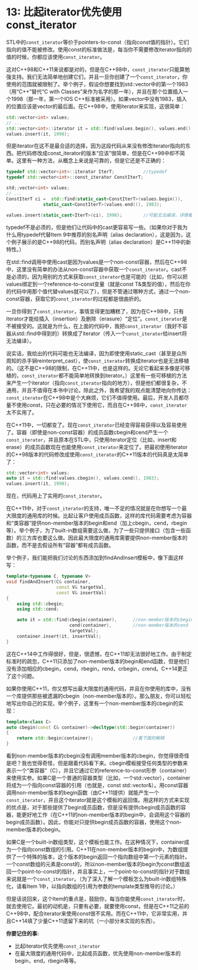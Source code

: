 # 13: 比起iterator优先使用const_iterator

STL中的`const_iterator`等价于pointers-to-const（指向const值的指针）。它们指向的值不能被修改。使用const的标准做法是，每当你不需要修改iterator指向的值的时候，你都应该使用`const_iterator`。

这对C++98和C++11来说都是对的，但是在C++98中，`const_iterator`只能算勉强支持。我们无法简单地创建它们，并且一旦你创建了一个`const_iterator`，你使用的范围就被限制了。举个例子，假设你想要找到std::vector中的第一个1983（用“C++”替代“C with Classes”来作为名字的那一年），并且在那个位置插入一个1998（那一年，第一个IOS C++标准被采用）。如果vector中没有1983，插入的位置应该是vector的最后面。在C++98中，使用iterator来实现，这很简单：
```cpp
std::vector<int> values; 
// ... 
std::vector<int>::iterator it = std::find(values.begin(), values.end(), 1983);
values.insert(it, 1998);
```
但是iterator在这不是最合适的选择，因为这段代码从来没有修改iterator指向的东西。把代码修改成const_iterator的版本“应该”很简单，但是在C++98中却不简单。这里有一种方法，从概念上来说是可靠的，但是它还是不正确的：

```cpp
typedef std::vector<int>::iterator IterT;           //typedef
typedef std::vector<int>::const_iterator ConstIterT;

std;;vector<int> values; 
// ... 
ConstIterT ci =  std::find(static_cast<ConstIterT>(values.begin()),
              static_cast<ConstIterT>(values.end()), 1983);

values.insert(static_cast<IterT>(ci), 1998);        //可能无法编译，详情看下面
```
typedef不是必须的，但是他们让代码中的cast更容易写一些。（如果你对于我为什么用typedef代替Item 9中推荐的别名声明（alias declaration），这是因为，这个例子展示的是C++98的代码，而别名声明（alias declaration）是C++11中的新特性。）

在std::find调用中使用cast是因为values是一个non-const容器，然后在C++98中，这里没有简单的办法从non-const容器中获取一个`const_iterator`。cast不是必须的，因为用别的方式来获取`const_iterator`也是可能的（比如，你可以把values绑定到一个reference-to-const变量（就是const T&类型的值），然后在你的代码中用那个值代替values就可以了），但是不管通过哪种方式，通过一个non-const容器，获取它的`const_iterator`的过程都是很曲折的。

一旦你得到了`const_iterator`，事情变得更加糟糕了，因为在C++98中，只有iterator才能给插入（insertion）及删除（erasure）“定位”。`const_iterator`是不被接受的。这就是为什么，在上面的代码中，我把`const_iterator`（我好不容器从std::find中得到的）转换成了iterator（传入一个`const_iterator`给insert将无法编译）。

说实话，我给出的代码可能也无法编译，因为即使使用static_cast（甚至是众所周知的杀手锏reinterpret_cast），使`const_iterator`转换成iterator也是无法移植的。（这不是C++98的限制，在C++11中，也是这样的。无论它看起来多像是可移植的，`const_iterator`都不能简单地转换到iterator。）这里有一些可移植的方法来产生一个iterator（指向`const_iterator`指向的地方），但是他们都很复杂，不通用，并且不值得在本书中讨论。除此之外，我希望我的观点能清楚地向你传达：`const_iterator`在C++98中是个大麻烦，它们不值得使用。最后，开发人员都尽量不使用const，只在必要的情况下使用它，而且在C++98中，`const_iterator`太不实用了。

在C++11中，一切都变了。现在`const_iterator`已经变得容易获得以及容易使用了。容器（即使是non-const容器）的成员函数cbegin和cend产生一个`const_iterator`，并且原本在STL中，只使用iterator定位（比如，insert和erase）的成员函数现在也能使用`const_iterator`来定位了。把最初使用iterator的C++98版本的代码修改成使用`const_iterator`的C++11版本的代码真是太简单了：

```cpp
std::vector<int> values;  
auto it = std::find(values.cbegin(), values.cend(), 1983);    
values.insert(it, 1998);
```
现在，代码用上了实用的`const_iterator`。

在C++11中，对于`const_iterator`的支持，唯一不足的情况就是在你想写一个最大限度的通用库的时候。比起让客户使用成员函数，这样的库代码需要考虑为容器和“类容器”提供non-member版本的begin和end（加上cbegin，cend，rbegin等）。举个例子，为了built-in数组需要这么做，为了一些只提供接口（包含一些函数）的三方库也要这么做。因此最大限度的通用库需要提供non-member版本的函数，而不是去假设所有“容器”都有成员函数。

举个例子，我们能把我们讨论的东西添加到findAndInsert模板中，像下面这样写：

```cpp
template<typename C, typename V>
void findAndInsert(C& container,                
                   const V& targetVal,
                   const V& insertVal)
{
    using std::cbegin;
    using std::cend;

    auto it = std::find(cbegin(container),      //non-member版本的cbegin
                        cend(container),        //non-member版本的cend
                        targetVal); 
    container.insert(it, insertVal);
}
```
这在C++14中工作得很好，但是，很遗憾，在C++11却无法很好地工作。由于制定标准时的疏忽，C++11只添加了non-member版本的begin和end函数，但是他们没有添加相应的cbegin，cend，rbegin，rend，crbegin，crend。C++14更正了这个问题。

如果你使用C++11，你又想写出最大限度的通用代码，并且在你使用的库中，没有一个库提供那些被遗漏的cbegin（non-member版本的）。那么朋友，你可以轻松地写出你自己的实现，举个例子，这里有一个non-member版本的cbegin的实现：

```cpp
template<class C>
auto cbegin(const C& container)->decltype(std::begin(container))
{
    return std::begin(container);               //看下面的解释
}
```
看到non-member版本的cbegin没有调用member版本的cbegin，你觉得很奇怪是吧？我也觉得奇怪，但是跟着代码看下来。cbegin模板接受任何类型的参数来表示一个“类容器”（C），并且它通过它的reference-to-const形参（container）来使用实参。如果C是一个普通的容器类型（比如，一个std::vector），container将成为一个指向const容器的引用（也就是，const std::vector<int>&）。用const容器调用non-member版本的begin函数（由C++11提供）就能产生一个`const_iterator`，并且这个iterator就是这个模板的返回值。用这样的方式来实现的优点是，对于那些提供了begin成员函数，但是没有提供cbegin成员函数的容器，能更好地工作（在C++11的non-member版本的begin中，会调用这个容器的begin成员函数）。因此，你能对只提供begin成员函数的容器，使用这个non-member版本的cbegin。

如果C是一个built-in数组类型，这个模板也能工作。在这种情况下，container成为一个指向const数组的引用。C++11在non-member版本的begin中，为数组提供了一个特殊的版本，这个版本的begin返回一个指向数组中第一个元素的指针。一个const数组的元素是const的，所以non-member版本的begin为const数组返回一个point-to-const的指针，并且事实上，一个point-to-const的指针对于数组来说就是一个`const_iterator`。（为了深入了解一个模板怎么为built-in数组特殊化，请看Item 1中，以指向数组的引用为参数的template类型推导的讨论。）

但是话说回来，这个Item的重点是，鼓励你，每当你能使用`const_iterator`时，就去使用它。最初的动机是，只要有必要，就要使用const，但是在C++11之前的C++98中，配合iterator来使用const很不实用。而在C++11中，它非常实用，并且C++14填了少量C++11遗留下来的坑（一小部分未实现的东西）。

**你要记住的事:**

- 比起iterator优先使用`const_iterator`
- 在最大限度的通用代码中，比起成员函数，优先使用non-member版本的begin，end，rbegin等等。